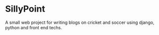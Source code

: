 # SillyPoint
A small web project for writing blogs on cricket and soccer using django, python and front end techs. 
